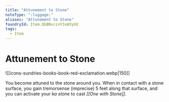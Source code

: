 ```yaml
---
title: "Attunement to Stone"
noteType: ":luggage:"
aliases: "Attunement to Stone"
foundryId: Item.QbBNvcznY3xW3yUX
tags:
  - Item
---
```


# Attunement to Stone
![[icons-sundries-books-book-red-exclamation.webp|150]]

You become attuned to the stone around you. When in contact with a stone surface, you gain tremorsense (imprecise) 5 feet along that surface, and you can activate your _ka stone_ to cast _[[One with Stone]]_.
